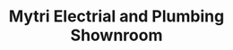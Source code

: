 ---
title: "Mytri Electrial and Plumbing Shownroom"
url: /kalikadavu/mytri-electrial-and-plumbing-shownroom/
shop: electrical
---